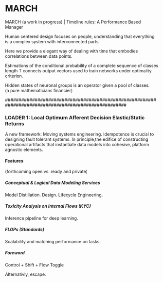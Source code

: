 # MARCH

MARCH (a work in progress) |  Timeline rules: A Performance Based Manager 

Human centered design focuses on people, understanding that everything is a complex system with interconnected parts. 


Here we provide a elegant way of dealing with time that embodies correlations between data points.

Estimations of the conditional probability of a complete sequence of classes length T connects output vectors used to train networks under optimality criterion. 

Hidden states of neuronal groups is an operator given a pool of classes.  
 (a pure mathematicians financier) 

#####################################################################################################


### LOADER 1: Local Optimum Afferent Decision Elastic/Static Returns

A new framework: Moving systems engineering.
Idempotence is crucial to designing fault tolerant systems. 
In principle,the edifice of constructing operational artifacts that instantiate data models into cohesive, platform agnostic  elements. 

#### Features
(forthcoming open vs.  ready and private) 

##### Conceptual & Logical Data Modeling Services
Model Distillation. Design.  Lifecycle Engineering.  

##### Toxicity Analysis on Internal Flows (KYC) 
Inference pipeline for deep learning.


##### FLOPs (Standards)
Scalability and matching performance on tasks. 


##### Foreword
Control + Shift + Flow Toggle 

Alternativly, escape. 
